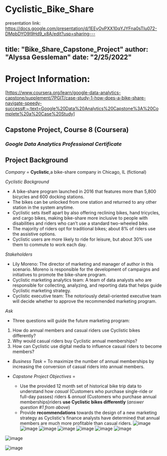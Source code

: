 # Cyclistic_Bike_Share


presentation link: https://docs.google.com/presentation/d/1EEyOvPXX10qYJYFna0sTIu072-DMpbDYO9I9Hd9_x8A/edit?usp=sharing---

title: "Bike_Share_Capstone_Project"
author: "Alyssa Gessleman"
date: "2/25/2022"
---
# **Project Information**:
[https://www.coursera.org/learn/google-data-analytics-capstone/supplement/7PGIT/case-study-1-how-does-a-bike-share-navigate-speedy-success#:~:text=Google%20Data%20Analytics%20Capstone%3A%20Complete%20a%20Case%20Study]

## **Capstone Project, Course 8 (Coursera)**

### *Google Data Analytics Professional Certificate*

## **Project Background**

 *Company* =
 **Cyclistic**,a bike-share company in Chicago, IL (fictional)
  
  *Cyclistic Background* 
  * A bike-share program launched in 2016 that features more than 5,800 bicycles and 600 docking stations.   
  * The bikes can be unlocked from one station and returned to any other station in the system anytime.
  * Cyclistic sets itself apart by also offering reclining bikes, hand tricycles, and cargo bikes, making bike-share more inclusive to people        with disabilities and riders who can’t use a standard two-wheeled bike. 
  * The majority of riders opt for traditional bikes; about 8% of riders use the assistive options. 
  * Cyclistic users are more likely to ride for leisure, but about 30% use them to commute to work each day.
  
  *Stakeholders*
  * Lily Moreno: The director of marketing and manager of author in this scenario.  Moreno is responsible for the development of campaigns
  and initiatives to promote the bike-share program.
  * Cyclistic marketing analytics team: A team of data analysts who are responsible for collecting, analyzing, and
  reporting data that helps guide Cyclistic marketing strategy. 
  * Cyclistic executive team: The notoriously detail-oriented executive team will decide whether to approve the
  recommended marketing program.
  
   *Ask*
* Three questions will guide the future marketing program:
1. How do annual members and casual riders use Cyclistic bikes differently?
2. Why would casual riders buy Cyclistic annual memberships?
3. How can Cyclistic use digital media to influence casual riders to become members?
  
*  *Business Task* =
  To maximize the number of annual memberships by increasing the conversion of casual riders into annual members.
   
*   *Capstone Project Objectives* =
      * Use the provided 12 month set of historical bike trip data to understand how *casual* (Customers who purchase single-ride or full-day           passes) riders & *annual* (Customers who purchase annual memberships)riders **use Cyclistic bikes differently** (*answer question #1             from above*) 
      * Provide **recommendations** towards the design of a new marketing strategy as Cyclistic's finance analysts have determined that annual           members are much more profitable than casual riders.
![image](https://user-images.githubusercontent.com/96959280/154780193-8234b67a-1f44-4f46-92d4-86dfbf5e334f.png)
![image](https://user-images.githubusercontent.com/96959280/154781320-453ba1ec-f32b-4a66-a123-bcc146249736.png)
![image](https://user-images.githubusercontent.com/96959280/154797143-9d265981-2de1-4d38-81b3-bd116e206047.png)
![image](https://user-images.githubusercontent.com/96959280/154797482-c4530199-55c9-47dc-bebc-17da78d31690.png)
![image](https://user-images.githubusercontent.com/96959280/154797864-919e060f-401f-4335-99cb-db8b321b89b4.png)
![image](https://user-images.githubusercontent.com/96959280/154821455-01e919be-5d1d-4a40-b64c-c5024d68a350.png)
![image](https://user-images.githubusercontent.com/96959280/154821930-9fc5c4a1-7c9f-46b7-9d8f-220430edc74e.png)

![image](https://user-images.githubusercontent.com/96959280/155408676-1992f340-1ba4-4951-b39a-7a3cc59b1ab8.png)

![image](https://user-images.githubusercontent.com/96959280/155409738-9af9f76c-730c-4a54-a3e1-ad8e48255dbb.png)
